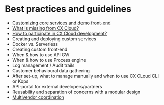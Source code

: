 # Best practices and guidelines

* [Customizing core services and demo front-end](customize-core-demo.md)
* [What is missing from CX Cloud?](what-is-missing.md)
* [How to participate in CX Cloud development?](how-to-participate.md)
* Creating and deploying custom services
* Docker vs. Serverless
* Creating custom front-end 
* When & how to use API GW
* When & how to use Process engine
* Log management / Audit trails
* Customer behavioural data gathering
* After set-up, what to manage manually and when to use CX CLoud CLI or Kops
* API-portal for external developers/partners
* Reusability and separation of concerns with a modular design
* [Multivendor coordination](multivendor-coordination.md)

